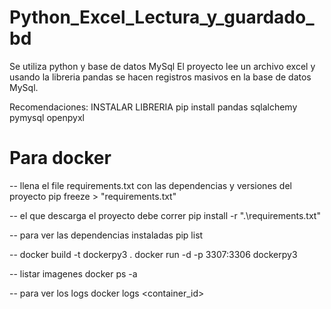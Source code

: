 # Python_Excel_Lectura_y_guardado_bd
Se utiliza python y base de datos MySql
El proyecto lee un archivo excel y usando la libreria pandas se hacen registros masivos en la base de datos MySql.

Recomendaciones:
INSTALAR LIBRERIA
pip install pandas sqlalchemy pymysql openpyxl

# Para docker
-- llena el file requirements.txt con las dependencias y versiones del proyecto
pip freeze > "requirements.txt"

-- el que descarga el proyecto debe correr
pip install -r ".\requirements.txt"

-- para ver las dependencias instaladas
pip list


--
docker build -t dockerpy3 .
docker run -d -p 3307:3306 dockerpy3

-- listar imagenes
docker ps -a

-- para ver los logs
docker logs <container_id>
